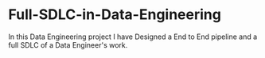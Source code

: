 # Full-SDLC-in-Data-Engineering
In this Data Engineering project I have Designed a End to End pipeline and a full SDLC of a Data Engineer's work.
